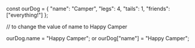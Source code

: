 const ourDog = {
  "name": "Camper",
  "legs": 4,
  "tails": 1,
  "friends": ["everything!"]
};

// to change the value of name to Happy Camper

ourDog.name = "Happy Camper";
      or
 ourDog["name"] = "Happy Camper";
